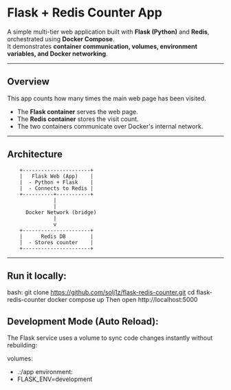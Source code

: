 #  Flask + Redis Counter App

A simple multi-tier web application built with **Flask (Python)** and **Redis**, orchestrated using **Docker Compose**.  
It demonstrates **container communication, volumes, environment variables, and Docker networking**.

---

##  Overview

This app counts how many times the main web page has been visited.

- The **Flask container** serves the web page.
- The **Redis container** stores the visit count.
- The two containers communicate over Docker's internal network.

---

##  Architecture
        +----------------------+
        |   Flask Web (App)    |
        |  - Python + Flask    |
        |  - Connects to Redis |
        +----------+-----------+
                   |
                   |
          Docker Network (bridge)
                   |
                   v
        +----------------------+
        |      Redis DB        |
        |  - Stores counter    |
        +----------------------+
---

## Run it locally:
bash:
git clone https://github.com/solj1z/flask-redis-counter.git
cd flask-redis-counter
docker compose up
Then open http://localhost:5000

## Development Mode (Auto Reload):
The Flask service uses a volume to sync code changes instantly without rebuilding:

volumes:
  - .:/app
environment:
  - FLASK_ENV=development
